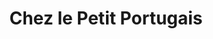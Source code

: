 ---
title: "Chez le Petit Portugais"
url: /mont-de-marsan/chez-le-petit-portugais/
shop: Feinkost
---